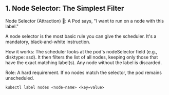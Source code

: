 ## 1. Node Selector: The Simplest Filter

Node Selector (Attraction) 🧲: A Pod says, "I want to run on a node with this label."

A node selector is the most basic rule you can give the scheduler. It's a mandatory, black-and-white instruction.

How it works: The scheduler looks at the pod's nodeSelector field (e.g., disktype: ssd). It then filters the list of all
nodes, keeping only those that have the exact matching label(s). Any node without the label is discarded.

Role: A hard requirement. If no nodes match the selector, the pod remains unscheduled.

`kubectl label nodes <node-name> <key=value>`

